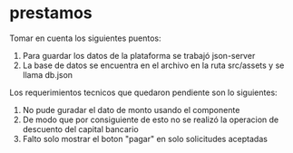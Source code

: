 # prestamos

Tomar en cuenta los siguientes puentos: 

1. Para guardar los datos de la plataforma se trabajó json-server 
2. La base de datos se encuentra en el archivo en la ruta src/assets y se llama db.json

Los requerimientos tecnicos que quedaron pendiente  son lo siguientes:

1. No pude guradar el dato de monto usando el componente <mat-slider></mat-slider>
2. De modo que por consiguiente de esto no se realizó la operacion de descuento del capital bancario
3. Falto solo mostrar el boton "pagar" en solo solicitudes aceptadas 

